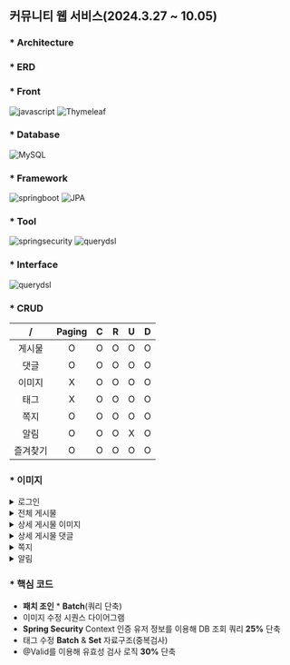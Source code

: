 <div><h2>커뮤니티 웹 서비스(2024.3.27 ~ 10.05) </h2></div>

<div><h3>* Architecture </h3></div>

<div><h3>* ERD </h3></div>

<div><h3>* Front </h3></div>
  
![javascript](https://img.shields.io/badge/java%20script-F7DF1E.svg?style=for-the-badge&logo=javascript&logoColor=white)
![Thymeleaf](https://img.shields.io/badge/Thymeleaf-6DB33F.svg?style=for-the-badge&logo=Thymeleaf&logoColor=white)


<div><h3>* Database </h3></div>
  
![MySQL](https://img.shields.io/badge/mysql-4479A1.svg?style=for-the-badge&logo=mysql&logoColor=white)



<div><h3>* Framework </h3></div>
  
![springboot](https://img.shields.io/badge/Spring%20Boot-6DB33F.svg?style=for-the-badge&logo=springboot&logoColor=white)
![JPA](https://img.shields.io/badge/JPA-6DB33F.svg?style=for-the-badge&logo=springboot&logoColor=white)



<div><h3>* Tool </h3></div>
  
![springsecurity](https://img.shields.io/badge/Spring%20Security-6DB33F.svg?style=for-the-badge&logo=springboot&logoColor=white)
![querydsl](https://img.shields.io/badge/Query%20DSL-6DB33F.svg?style=for-the-badge&logo=springboot&logoColor=white)



<div><h3>* Interface </h3></div>

  ![querydsl](https://img.shields.io/badge/REST%20API-3DB7CC.svg?style=for-the-badge&logo=REST&logoColor=white)


<div><h3>* CRUD </h1></div>


| / | Paging | C | R | U | D |
|:-:|:------:|:-:|:-:|:-:|:-:|
| 게시물 | O | O | O | O | O |
| 댓글 | O | O | O | O | O |
| 이미지 | X | O | O | O | O |
| 태그 | X | O | O | O | O |
| 쪽지 | O | O | O | O | O |
| 알림 | O | O | O | X | O |
| 즐겨찾기 | O | O | O | O | O |


<div><h3>* 이미지 </h3></div>

<details>
  <summary>로그인 </summary>
  <img src="https://drive.google.com/uc?id=1Crd4AOWJCCX0MTb79NcvS_lCMNZw1LYp" alt="로그인" />
</details>

<details>
  <summary>전체 게시물 </summary>
  <img src="https://drive.google.com/uc?id=1ZpSJW-nELKI4z5DAX63e-dtgqRVeduFX" alt="메인" />
</details>

<details>
  <summary>상세 게시물 이미지</summary>
  <img src="https://drive.google.com/uc?id=1L6C_RrMrXGMQb2Y7LSV8oI22-C9EOWTF" alt="게시물이미지" />
</details>

<details>
  <summary>상세 게시물 댓글 </summary>
  <img src="https://drive.google.com/uc?id=16kBj5CmF79UJLAH9yLfnoPwRuNWVQORA" alt="댓글" />
</details>

<details>
  <summary>쪽지 </summary>
  <img src="https://drive.google.com/uc?id=1YDPbtUKTjQBjY9yTr-oTXW790ohqDohX" alt="쪽지" />
</details>

<details>
  <summary>알림 </summary>
  <img src="https://drive.google.com/uc?id=1U3NzzCNsVyd5TdIFydptZ67rhSdyXZYo" alt="알림" />
</details>
  
<div><h3>* 핵심 코드 </h3></div>

- __패치 조인__ * __Batch__(쿼리 단축)
- 이미지 수정 시퀀스 다이어그램
- __Spring Security__ Context 인증 유저 정보를 이용해 DB 조회 쿼리 __25%__ 단축
- 태그 수정 __Batch__ & __Set__ 자료구조(중복검사)
- @Valid를 이용해 유효성 검사 로직 __30%__ 단축
  
